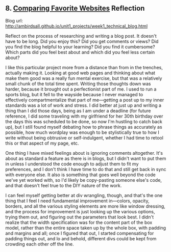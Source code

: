 ## 8. [Comparing Favorite Websites](8_technical_blog/readme.md) Reflection

Blog url: http://ambirdsall.github.io/unit1_projects/week1_technical_blog.html

Reflect on the process of researching and writing a blog post. It doesn't have to be long. Did you enjoy this? Did you get comments or views? Did you find the blog helpful to your learning? Did you find it cumbersome? Which parts did you feel best about and which did you feel less certain about?

I like this particular project more from a distance than from in the trenches, actually making it. Looking at good web pages and thinking about what make them good was a really fun mental exercise, but that was a relatively small chunk of the total time spent. Writing those thoughts down was harder, because it brought out a perfectionist part of me. I used to run a sports blog, but it fell to the wayside because I never managed to effectively compartmentalize that part of me—getting a post up to my inner standards was a lot of work and stress. I did better at just up and writing a thing than I did those days, being as I am under a deadline (for future reference, I did some traveling with my girlfriend for her 30th birthday over the days this was scheduled to be done, so now I'm hustling to catch back up), but I still found myself debating how to phrase things as accurately as possible, how much wordplay was enough to be stylistically true to how I write without being obtrusive or self-indulgent, whether I had time to retool this or that aspect of my page, etc.

One thing I have mixed feelings about is ignoring comments altogether. It's about as standard a feature as there is in blogs, but I didn't want to put them in unless I understood the code enough to adjust them to fit my preferences, and I don't think I have time to do that and still get back in sync with everyone else. It also is something that goes well beyond the code we've yet worked with, so I'd likely be copy-pasting someone else's code, and that doesn't feel true to the DIY nature of the work.

I can feel myself getting better at div wrangling, though, and that's the one thing that I feel I need fundamental improvement in—colors, opacity, borders, and all the various styling elements are more like window dressing, and the process for improvement is just looking up the various options, trying them out, and figuring out the parameters that look best. I didn't realize that the width specification was for the content part of the box model, rather than the entire space taken up by the whole box, with padding and margins and all; once I figured that out, I started compensating for padding things out, and lo and behold, different divs could be kept from crowding each other off the line. 